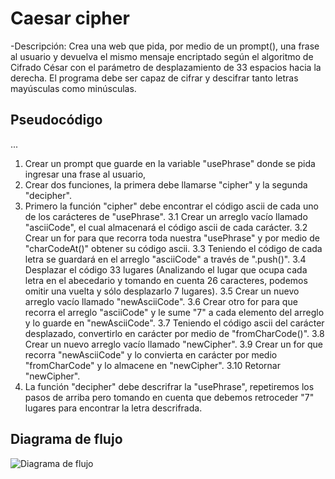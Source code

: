 # Caesar cipher
-Descripción: Crea una web que pida, por medio de un prompt(), una frase al usuario y devuelva el mismo mensaje encriptado según el algoritmo de Cifrado César con el parámetro de desplazamiento de 33 espacios hacia la derecha. El programa debe ser capaz de cifrar y descifrar tanto letras mayúsculas como minúsculas.

## Pseudocódigo
...
1. Crear un prompt que guarde en la variable "usePhrase" donde se pida ingresar una frase al usuario,
2. Crear dos funciones, la primera debe llamarse "cipher" y la segunda "decipher".
3. Primero la función "cipher" debe encontrar el código ascii de cada uno de los carácteres de "usePhrase".
  3.1 Crear un arreglo vacío llamado "asciiCode", el cual almacenará el código ascii de cada carácter.
  3.2 Crear un for para que recorra toda nuestra "usePhrase" y por medio de "charCodeAt()" obtener su código ascii.
  3.3 Teniendo el código de cada letra se guardará en el arreglo "asciiCode" a través de ".push()".
  3.4 Desplazar el código 33 lugares (Analizando el lugar que ocupa cada letra en el abecedario y tomando en cuenta 26 caracteres, podemos omitir una vuelta y sólo desplazarlo 7 lugares).
  3.5 Crear un nuevo arreglo vacío llamado "newAsciiCode".
  3.6 Crear otro for para que recorra el arreglo "asciiCode" y le sume "7" a cada elemento del arreglo y lo guarde en "newAsciiCode".
  3.7 Teniendo el código ascii del carácter desplazado, convertirlo en carácter por medio de "fromCharCode()".
  3.8 Crear un nuevo arreglo vacío llamado "newCipher".
  3.9 Crear un for que recorra "newAsciiCode" y lo convierta en carácter por medio "fromCharCode" y lo almacene en "newCipher".
  3.10 Retornar "newCipher".
4. La función "decipher" debe descrifrar la "usePhrase", repetiremos los pasos de arriba pero tomando en cuenta que debemos retroceder "7" lugares para encontrar la letra descrifrada.


## Diagrama de flujo
![Diagrama de flujo](https://subefotos.com/ver/?32bafcca7738f31a93f731262584af5do.jpg#codigos)
